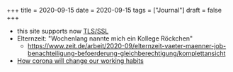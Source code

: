 +++
title = 2020-09-15
date = 2020-09-15
tags = ["Journal"]
draft = false
+++

-   this site supports now [TLS/SSL](https://brainfck.org)
-   Elternzeit: "Wochenlang nannte mich ein Kollege Röckchen"
    -   <https://www.zeit.de/arbeit/2020-09/elternzeit-vaeter-maenner-job-benachteiligung-befoerderung-gleichberechtigung/komplettansicht>
-   [How corona will change our working habits](https://www.economist.com/briefing/2020/09/12/covid-19-has-forced-a-radical-shift-in-working-habits)

